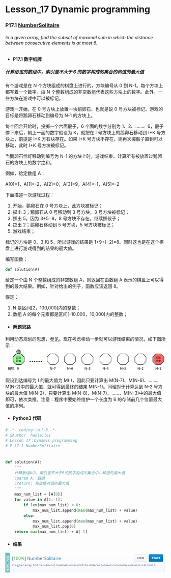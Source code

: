 # Lesson_17 Dynamic programming

### P17.1 [NumberSolitaire](https://app.codility.com/programmers/lessons/17-dynamic_programming/number_solitaire/)

###### In a given array, find the subset of maximal sum in which the distance between consecutive elements is at most 6.

- #### P17.1 数字纸牌

##### 计算给定的数组中，索引差不大于 6 的数字构成的集合的和值的最大值

有个游戏是在 N 个方块组成的棋盘上进行的，方块编号从 0 到 N-1。每个方块上都写着一个数字。由 N 个整数组成的非空数组代表这些方块上的数字。此外，一些方块在游戏中可以被标记。

游戏一开始，在 0 号方块上放置一块鹅卵石，也就是说 0 号方块被标记。游戏的目标是将鹅卵石移动到编号为 N-1 的方块上。

每个回合开始时，投掷一个六面骰子，6 个面的数字分别为 1、2、……、6，骰子停下来后，朝上一面的数字假设为 K，就把在 I 号方块上的鹅卵石移动到 I+K 号方块上，前提是 I+K 方石块存在。如果 I+K 号方块不存在，则再次掷骰子直到可以移动，此时 I+K 号方块被标记。

当鹅卵石恰好移动到编号为 N-1 的方块上时，游戏结束。计算所有被放置过鹅卵石的方块上的数字之和。

例如，给定数组 A：

A[0]=1，A[1]=-2，A[2]=0，A[3]=9，A[4]=-1，A[5]=-2

下面描述一次游戏过程：

1. 开始，鹅卵石在 0 号方块上，此方块被标记；
2. 掷出 3；鹅卵石从 0 号移动到 3 号方块，3 号方块被标记；
3. 掷出 5，因为 3+5=8，8 号方块不存在。继续掷骰子；
4. 掷出 2；鹅卵石移动到 5 号方块，5 号方块被标记；
5. 游戏结束；

标记的方块是 0、3 和 5，所以游戏的结果是 1+9+(−2)=8。同时这也是在这个棋盘上进行游戏得到的结果的最大值。

编写函数：

```python
def solution(A)
```

给定一个由 N 个整数组成的非空数组 A，则返回在由数组 A 表示的棋盘上可以得到的最大结果。例如，针对给出的例子，函数应该返回 8。

假定：

1. N 是区间[2，100,000]内的整数；
2. 数组 A 的每个元素都是区间[-10,000，10,000]内的整数；

- #### 解题思路

利用动态规划的思想，[参见](https://mp.weixin.qq.com/s/CxJ_bB-1y3AxBVReO2YK5A)。现在考虑移动一步就可以游戏结束的情况，如下图所示：
![image](https://github.com/Anfany/Codility-Lessons-By-Python3/blob/master/L17_Dynamic%20programming/17.1_1.png)

假设到达编号为 I 的最大值为 M(I)，因此只要计算出 M(N-7)、M(N-6)、……、M(N-2)中的最大值，就可得到最终的结果 M(N-1)。同理对于计算达到 N-2 号方块的最大值 M(N-2)，只要计算出 M(N-8)、M(N-7)、……、M(N-3)中的最大值即可，依次类推。注意：程序中要始终维护一个长度为 6 的存储前几个位置最大值的序列。

- #### Python3 代码

```python
# -*- coding：utf-8 -*-
# &Author  hanleilei
# Lesson 17：Dynamic programming
# P 17.1 NumberSolitaire


def solution(A):
    """
    计算数组A中，索引差不大于6的数字构成的集合中，和值的最大值
    :param A: 数组
    :return: 和值绝对值的最大值
    """
    max_num_list = [A[0]]
    for value in A[1:-1]:
        if len(max_num_list) < 6:
            max_num_list.append(max(max_num_list) + value)
        else:
            max_num_list.append(max(max_num_list) + value)
            max_num_list.pop(0)
    return max(max_num_list) + A[-1]
```

- #### 结果

![image](https://github.com/Anfany/Codility-Lessons-By-Python3/blob/master/L17_Dynamic%20programming/17.1.png)
